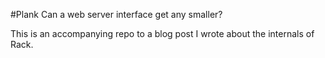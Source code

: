 #Plank
Can a web server interface get any smaller?

This is an accompanying repo to a blog post I wrote about the internals of Rack.
